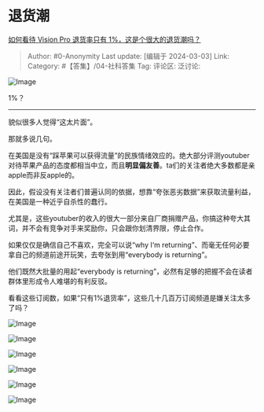 # 退货潮
[如何看待 Vision Pro 退货率只有 1%，这是个很大的退货潮吗？](https://www.zhihu.com/question/646653902/answer/3416111710)

> Author: #0-Anonymity
> Last update: [编辑于 2024-03-03]
> Link:
> Category: #【答集】/04-社科答集 
> Tag: 
> 评论区:
> 泛讨论:

![Image](https://pica.zhimg.com/50/v2-1775656b007b70a0274318d97c21beb5_720w.jpg?source=2c26e567)

1%？

--------------------

貌似很多人觉得“这太片面”。

那就多说几句。

在美国是没有“踩苹果可以获得流量”的民族情绪效应的。绝大部分评测youtuber对待苹果产品的态度都相当中立，而且**明显偏友善**。ta们的关注者绝大多数都是亲apple而非反apple的。

因此，假设没有关注者们普遍认同的依据，想靠“夸张恶劣数据”来获取流量利益，在美国是一种近乎自杀性的蠢行。

尤其是，这些youtuber的收入的很大一部分来自厂商捐赠产品，你搞这种夸大其词，并不会有竞争对手来奖励你，只会跟你划清界限，停止合作。

如果仅仅是确信自己不喜欢，完全可以说“why I‘m returning”、而毫无任何必要拿自己的频道前途开玩笑，去夸张到用“everybody is returning”。

他们既然大批量的用起“everybody is returning”，必然有足够的把握不会在读者群体里形成令人难堪的有利反驳。

看看这些订阅数，如果“只有1%退货率”，这些几十几百万订阅频道是嫌关注太多了吗？

![Image](https://picx.zhimg.com/50/v2-7fa0cf33988a245ff59cdc904dfd550f_720w.jpg?source=2c26e567)

![Image](https://pic1.zhimg.com/50/v2-563684fcf82fdeaeacd6c77e5699b679_720w.jpg?source=2c26e567)

![Image](https://picx.zhimg.com/50/v2-856d65a1e09552f4304d3885f49e0c17_720w.jpg?source=2c26e567)

![Image](https://pic1.zhimg.com/50/v2-0f336b7eb166dcb8ff1caaaf0b0ebf6c_720w.jpg?source=2c26e567)

![Image](https://picx.zhimg.com/50/v2-81a7f059d0f06f088a05de7eac910a8d_720w.jpg?source=2c26e567)

![Image](https://picx.zhimg.com/50/v2-692227284982cd06021d6668a11de52f_720w.jpg?source=2c26e567)